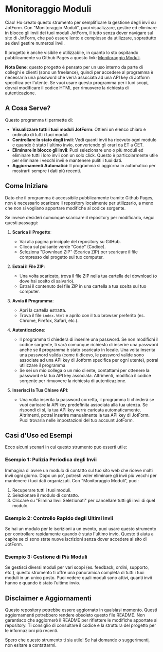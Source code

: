 # Monitoraggio Moduli

Ciao! Ho creato questo strumento per semplificare la gestione degli invii su JotForm. Con "Monitoraggio Moduli", puoi visualizzare, gestire ed eliminare in blocco gli invii dei tuoi moduli JotForm, il tutto senza dover navigare sul sito di JotForm, che può essere lento e complesso da utilizzare, soprattutto se devi gestire numerosi invii.

Il progetto è anche visibile e utilizzabile, in quanto lo sto ospitando pubblicamente su Github Pages a questo link: [Monitoraggio Moduli](https://concordatofacile.github.io/monitoraggio-moduli/).

**Nota Bene**: questo progetto è pensato per un uso interno da parte di colleghi e clienti (sono un freelance), quindi per accedere al programma è necessaria una password che verrà associata ad una API key di Jotform specifica per l'utente. Se vuoi usare questo programma per i tuoi scopi, dovrai modificare il codice HTML per rimuovere la richiesta di autenticazione.

## A Cosa Serve?

Questo programma ti permette di:

-   **Visualizzare tutti i tuoi moduli JotForm**: Ottieni un elenco chiaro e ordinato di tutti i tuoi moduli.
-   **Controllare lo stato degli invii**: Vedi quanti invii ha ricevuto ogni modulo e quando è stato l'ultimo invio, convertendo gli orari da ET a CET.
-   **Eliminare in blocco gli invii**: Puoi selezionare uno o più moduli ed eliminare tutti i loro invii con un solo click. Questo è particolarmente utile per eliminare i vecchi invii e mantenere puliti i tuoi dati.
-   **Aggiornamenti Automatici**: Il programma si aggiorna in automatico per mostrarti sempre i dati più recenti.

## Come Iniziare

Dato che il programma è accessibile pubblicamente tramite Github Pages, non è necessario scaricare il repository localmente per utilizzarlo, a meno che non si vogliano apportare modifiche al codice sorgente.

Se invece desideri comunque scaricare il repository per modificarlo, segui questi passaggi:

1. **Scarica il Progetto**:
    -   Vai alla pagina principale del repository su GitHub.
    -   Clicca sul pulsante verde "Code" (Codice).
    -   Seleziona "Download ZIP" (Scarica ZIP) per scaricare il file compresso del progetto sul tuo computer.

2. **Estrai il File ZIP**:
    -   Una volta scaricato, trova il file ZIP nella tua cartella dei download (o dove hai scelto di salvarlo).
    -   Estrai il contenuto del file ZIP in una cartella a tua scelta sul tuo computer.

3. **Avvia il Programma**:
    -   Apri la cartella estratta.
    -   Trova il file `index.html` e aprilo con il tuo browser preferito (es. Chrome, Firefox, Safari, etc.).

4. **Autenticazione**:
    -   Il programma ti chiederà di inserire una password. Se non modifichi il codice sorgente, ti sarà comunque richiesto di inserire una password anche se il programma è stato scaricato in locale. Una volta inserita una password valida (come ti dicevo, le password valide sono associate ad una API key di Jotform specifica per ogni utente), potrai utilizzare il programma.
    -   Se sei un mio collega o un mio cliente, contattami per ottenere la password e la tua API key associata. Altrimenti, modifica il codice sorgente per rimuovere la richiesta di autenticazione.

5. **Inserisci la Tua Chiave API**:
    -   Una volta inserita la password corretta, il programma ti chiederà se vuoi caricare la API key predefinita associata alla tua utenza. Se rispondi di sì, la tua API key verrà caricata automaticamente. Altrimenti, potrai inserire manualmente la tua API key di JotForm. Puoi trovarla nelle impostazioni del tuo account JotForm.

## Casi d'Uso ed Esempi

Ecco alcuni scenari in cui questo strumento può esserti utile:

### Esempio 1: Pulizia Periodica degli Invii

Immagina di avere un modulo di contatto sul tuo sito web che riceve molti invii ogni giorno. Dopo un po', potresti voler eliminare gli invii più vecchi per mantenere i tuoi dati organizzati. Con "Monitoraggio Moduli", puoi:

1. Recuperare tutti i tuoi moduli.
2. Selezionare il modulo di contatto.
3. Cliccare su "Elimina Invii Selezionati" per cancellare tutti gli invii di quel modulo.

### Esempio 2: Controllo Rapido degli Ultimi Invii

Se hai un modulo per le iscrizioni a un evento, puoi usare questo strumento per controllare rapidamente quando è stato l'ultimo invio. Questo ti aiuta a capire se ci sono state nuove iscrizioni senza dover accedere al sito di JotForm.

### Esempio 3: Gestione di Più Moduli

Se gestisci diversi moduli per vari scopi (es. feedback, ordini, supporto, etc.), questo strumento ti offre una panoramica completa di tutti i tuoi moduli in un unico posto. Puoi vedere quali moduli sono attivi, quanti invii hanno e quando è stato l'ultimo invio.

## Disclaimer e Aggiornamenti

Questo repository potrebbe essere aggiornato in qualsiasi momento. Questi aggiornamenti potrebbero rendere obsoleto questo file README. Non garantisco che aggiornerò il README per riflettere le modifiche apportate al repository. Ti consiglio di consultare il codice e la struttura del progetto per le informazioni più recenti.

Spero che questo strumento ti sia utile! Se hai domande o suggerimenti, non esitare a contattarmi.
